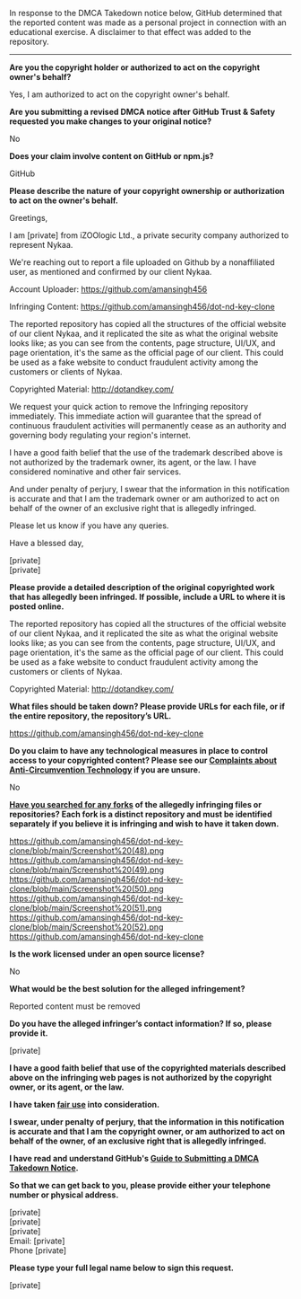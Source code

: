 In response to the DMCA Takedown notice below, GitHub determined that the reported content was made as a personal project in connection with an educational exercise. A disclaimer to that effect was added to the repository.

---

**Are you the copyright holder or authorized to act on the copyright owner's behalf?**

Yes, I am authorized to act on the copyright owner's behalf.

**Are you submitting a revised DMCA notice after GitHub Trust & Safety requested you make changes to your original notice?**

No

**Does your claim involve content on GitHub or npm.js?**

GitHub

**Please describe the nature of your copyright ownership or authorization to act on the owner's behalf.**

Greetings,

I am [private] from iZOOlogic Ltd., a private security company authorized to represent Nykaa.

We're reaching out to report a file uploaded on Github by a nonaffiliated user, as mentioned and confirmed by our client Nykaa.

Account Uploader: https://github.com/amansingh456

Infringing Content: https://github.com/amansingh456/dot-nd-key-clone

The reported repository has copied all the structures of the official website of our client Nykaa, and it replicated the site as what the original website looks like; as you can see from the contents, page structure, UI/UX, and page orientation, it's the same as the official page of our client. This could be used as a fake website to conduct fraudulent activity among the customers or clients of Nykaa.

Copyrighted Material: http://dotandkey.com/

We request your quick action to remove the Infringing repository immediately. This immediate action will guarantee that the spread of continuous fraudulent activities will permanently cease as an authority and governing body regulating your region's internet.

I have a good faith belief that the use of the trademark described above is not authorized by the trademark owner, its agent, or the law. I have considered nominative and other fair services.

And under penalty of perjury, I swear that the information in this notification is accurate and that I am the trademark owner or am authorized to act on behalf of the owner of an exclusive right that is allegedly infringed.

Please let us know if you have any queries.

Have a blessed day,

[private]  
[private]  

**Please provide a detailed description of the original copyrighted work that has allegedly been infringed. If possible, include a URL to where it is posted online.**

The reported repository has copied all the structures of the official website of our client Nykaa, and it replicated the site as what the original website looks like; as you can see from the contents, page structure, UI/UX, and page orientation, it's the same as the official page of our client. This could be used as a fake website to conduct fraudulent activity among the customers or clients of Nykaa.

Copyrighted Material: http://dotandkey.com/

**What files should be taken down? Please provide URLs for each file, or if the entire repository, the repository’s URL.**

https://github.com/amansingh456/dot-nd-key-clone

**Do you claim to have any technological measures in place to control access to your copyrighted content? Please see our <a href="https://docs.github.com/articles/guide-to-submitting-a-dmca-takedown-notice#complaints-about-anti-circumvention-technology">Complaints about Anti-Circumvention Technology</a> if you are unsure.**

No

**<a href="https://docs.github.com/articles/dmca-takedown-policy#b-what-about-forks-or-whats-a-fork">Have you searched for any forks</a> of the allegedly infringing files or repositories? Each fork is a distinct repository and must be identified separately if you believe it is infringing and wish to have it taken down.**

https://github.com/amansingh456/dot-nd-key-clone/blob/main/Screenshot%20(48).png  
https://github.com/amansingh456/dot-nd-key-clone/blob/main/Screenshot%20(49).png  
https://github.com/amansingh456/dot-nd-key-clone/blob/main/Screenshot%20(50).png  
https://github.com/amansingh456/dot-nd-key-clone/blob/main/Screenshot%20(51).png  
https://github.com/amansingh456/dot-nd-key-clone/blob/main/Screenshot%20(52).png  
https://github.com/amansingh456/dot-nd-key-clone

**Is the work licensed under an open source license?**

No

**What would be the best solution for the alleged infringement?**

Reported content must be removed

**Do you have the alleged infringer’s contact information? If so, please provide it.**

[private]

**I have a good faith belief that use of the copyrighted materials described above on the infringing web pages is not authorized by the copyright owner, or its agent, or the law.**

**I have taken <a href="https://www.lumendatabase.org/topics/22">fair use</a> into consideration.**

**I swear, under penalty of perjury, that the information in this notification is accurate and that I am the copyright owner, or am authorized to act on behalf of the owner, of an exclusive right that is allegedly infringed.**

**I have read and understand GitHub's <a href="https://docs.github.com/articles/guide-to-submitting-a-dmca-takedown-notice/">Guide to Submitting a DMCA Takedown Notice</a>.**

**So that we can get back to you, please provide either your telephone number or physical address.**

[private]  
[private]  
[private]  
Email: [private]  
Phone [private]  

**Please type your full legal name below to sign this request.**

[private]  
